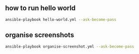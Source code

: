 ## how to run hello world

```sh
ansible-playbook hello-world.yml --ask-become-pass
```

## organise screenshots

```sh
ansible-playbook organise-screenshot.yml --ask-become-pass
```

